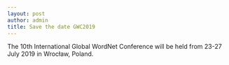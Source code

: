```yaml
---
layout: post
author: admin
title: Save the date GWC2019
---
```



The 10th International Global WordNet Conference will be held from 23-27
July 2019 in Wrocław, Poland.

